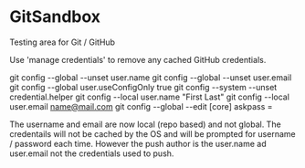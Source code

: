 # GitSandbox
Testing area for Git / GitHub 

Use 'manage credentials' to remove any cached GitHub credentials.

git config --global --unset user.name 
git config --global --unset user.email
git config --global user.useConfigOnly true
git config --system --unset credential.helper
git config --local user.name "First Last"
git config --local user.email name@mail.com
git config --global --edit
[core]
    askpass = 

The username and email are now local (repo based) and not global. The credentails will not be cached by the OS and will be prompted for username / password each time. However the push author is the user.name ad user.email not the credentials used to push.
